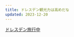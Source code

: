 ```yaml
---
title: ドレスデン観光力は高めだな
updated: 2023-12-20
---
```


[ドレスデン旅行中](https://sotaro.io/travel/2023-12-19-dresden)
